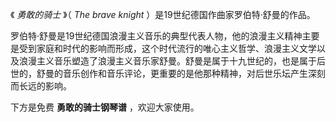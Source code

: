 

《 _勇敢的骑士_ 》（ _The brave knight_ ）是19世纪德国作曲家罗伯特·舒曼的作品。  
  
罗伯特·舒曼是19世纪德国浪漫主义音乐的典型代表人物，他的浪漫主义精神主要是受到家庭和时代的影响而形成，这个时代流行的唯心主义哲学、浪漫主义文学以及浪漫主义音乐塑造了浪漫主义音乐家舒曼。舒曼是属于十九世纪的，也是属于后世的，舒曼的音乐创作和音乐评论，更重要的是他那种精神，对后世乐坛产生深刻而长远的影响。  
  
下方是免费 **勇敢的骑士钢琴谱** ，欢迎大家使用。

